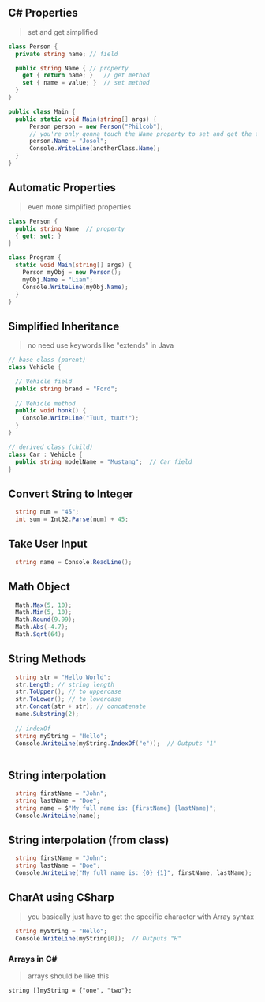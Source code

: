## C# Properties
> set and get simplified
```csharp
class Person {
  private string name; // field

  public string Name { // property
    get { return name; }   // get method
    set { name = value; }  // set method
  }
}

public class Main {
  public static void Main(string[] args) {
      Person person = new Person("Philcob");
      // you're only gonna touch the Name property to set and get the field
      person.Name = "Josol";
      Console.WriteLine(anotherClass.Name);
  }
}
```

## Automatic Properties
> even more simplified properties
```csharp
class Person {
  public string Name  // property
  { get; set; }
}

class Program {
  static void Main(string[] args) {
    Person myObj = new Person();
    myObj.Name = "Liam";
    Console.WriteLine(myObj.Name);
  }
}
```

## Simplified Inheritance
> no need use keywords like "extends" in Java
```csharp
// base class (parent) 
class Vehicle { 

  // Vehicle field
  public string brand = "Ford";  
  
  // Vehicle method 
  public void honk() { 
    Console.WriteLine("Tuut, tuut!");
  }
}

// derived class (child)
class Car : Vehicle {
  public string modelName = "Mustang";  // Car field
}
```

## Convert String to Integer
```csharp
  string num = "45";
  int sum = Int32.Parse(num) + 45;
```

## Take User Input
```csharp
  string name = Console.ReadLine(); 
```

## Math Object
```csharp
  Math.Max(5, 10);
  Math.Min(5, 10);  
  Math.Round(9.99);
  Math.Abs(-4.7);  
  Math.Sqrt(64);
```

## String Methods
```csharp
  string str = "Hello World";
  str.Length; // string length
  str.ToUpper(); // to uppercase
  str.ToLower(); // to lowercase
  str.Concat(str + str); // concatenate
  name.Substring(2);
  
  // indexOf
  string myString = "Hello";
  Console.WriteLine(myString.IndexOf("e"));  // Outputs "1"
  
```

## String interpolation
```csharp
  string firstName = "John";
  string lastName = "Doe";
  string name = $"My full name is: {firstName} {lastName}";
  Console.WriteLine(name);
```

## String interpolation (from class)
```csharp
  string firstName = "John";
  string lastName = "Doe";  
  Console.WriteLine("My full name is: {0} {1}", firstName, lastName);
```

## CharAt using CSharp
> you basically just have to get the specific character with Array syntax
```csharp
  string myString = "Hello";
  Console.WriteLine(myString[0]);  // Outputs "H"
```

### Arrays in C#
> arrays should be like this
```
string []myString = {"one", "two"};
```
